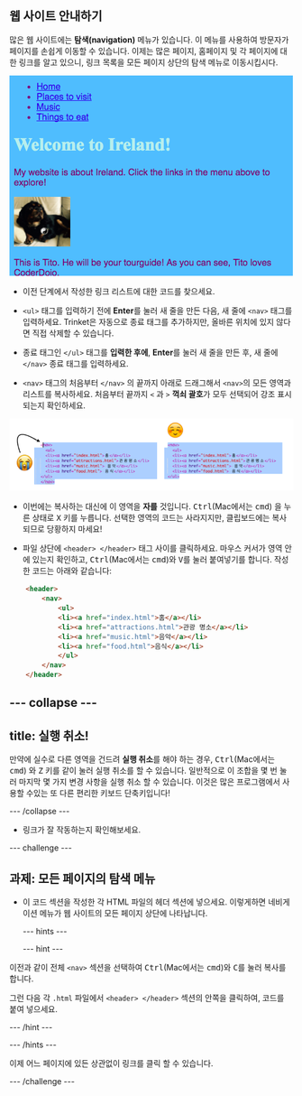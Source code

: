 ## 웹 사이트 안내하기

많은 웹 사이트에는 **탐색(navigation)** 메뉴가 있습니다. 이 메뉴를 사용하여 방문자가 페이지를 손쉽게 이동할 수 있습니다. 이제는 많은 페이지, 홈페이지 및 각 페이지에 대한 링크를 알고 있으니, 링크 목록을 모든 페이지 상단의 탐색 메뉴로 이동시킵시다.

![상단에 탐색 메뉴가 있는 웹 페이지의 예](images/egNavLinksAtTop.png)

- 이전 단계에서 작성한 링크 리스트에 대한 코드를 찾으세요.

- `<ul>` 태그를 입력하기 전에 **Enter**를 눌러 새 줄을 만든 다음, 새 줄에 `<nav>` 태그를 입력하세요. Trinket은 자동으로 종료 태그를 추가하지만, 올바른 위치에 있지 않다면 직접 삭제할 수 있습니다. 

- 종료 태그인 `</ul>` 태그를 **입력한 후에**, **Enter**를 눌러 새 줄을 만든 후, 새 줄에 `</nav>` 종료 태그를 입력하세요.

- `<nav>` 태그의 처음부터 `</nav>` 의 끝까지 아래로 드래그해서 `<nav>`의 모든 영역과 리스트를 복사하세요. 처음부터 끝까지 `<` 과 `>` **꺽쇠 괄호**가 모두 선택되어 강조 표시 되는지 확인하세요.

![왼쪽 텍스트는 완전히 선택되지 않은 반면 오른쪽 텍스트는 선택됨](images/egSelectedYayWoops.png)

- 이번에는 복사하는 대신에 이 영역을 **자를** 것입니다. <kbd>Ctrl</kbd>(Mac에서는 <kbd>cmd</kbd>) 을 누른 상태로 <kbd>X</kbd> 키를 누릅니다. 선택한 영역의 코드는 사라지지만, 클립보드에는 복사되므로 당황하지 마세요!

- 파일 상단에 `<header> </header>` 태그 사이를 클릭하세요. 마우스 커서가 영역 안에 있는지 확인하고, <kbd>Ctrl</kbd>(Mac에서는 <kbd>cmd</kbd>)와 <kbd>V</kbd>를 눌러 붙여넣기를 합니다. 작성한 코드는 아래와 같습니다:

```html
    <header>
        <nav>
            <ul>
            <li><a href="index.html">홈</a></li>
            <li><a href="attractions.html">관광 명소</a></li>
            <li><a href="music.html">음악</a></li>
            <li><a href="food.html">음식</a></li>
            </ul>
        </nav>
    </header>
```

--- collapse ---
---
title: 실행 취소!
---

만약에 실수로 다른 영역을 건드려 **실행 취소**를 해야 하는 경우, <kbd>Ctrl</kbd>(Mac에서는 <kbd>cmd</kbd>) 와 <kbd>Z</kbd> 키를 같이 눌러 실행 취소를 할 수 있습니다. 일반적으로 이 조합을 몇 번 눌러 마지막 몇 가지 변경 사항을 실행 취소 할 수 있습니다. 이것은 많은 프로그램에서 사용할 수있는 또 다른 편리한 키보드 단축키입니다!

--- /collapse ---

- 링크가 잘 작동하는지 확인해보세요.

--- challenge ---

## 과제: 모든 페이지의 탐색 메뉴

- 이 코드 섹션을 작성한 각 HTML 파일의 헤더 섹션에 넣으세요. 이렇게하면 네비게이션 메뉴가 웹 사이트의 모든 페이지 상단에 나타납니다.
    
    --- hints ---

    
    --- hint ---

이전과 같이 전체 `<nav>` 섹션을 선택하여 <kbd>Ctrl</kbd>(Mac에서는 <kbd>cmd</kbd>)와 <kbd>C</kbd>를 눌러 복사를 합니다.

그런 다음 각 `.html` 파일에서 `<header> </header>` 섹션의 안쪽을 클릭하여, 코드를 붙여 넣으세요.

--- /hint ---

--- /hints ---

이제 어느 페이지에 있든 상관없이 링크를 클릭 할 수 있습니다.

--- /challenge ---